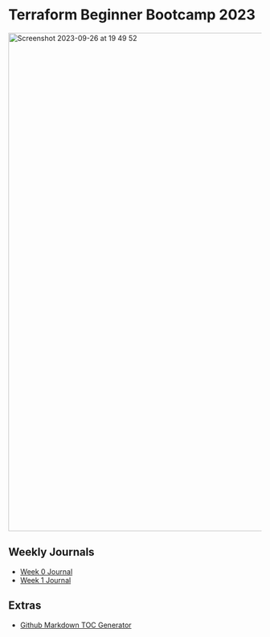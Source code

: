 # Terraform Beginner Bootcamp 2023

<img width="990" alt="Screenshot 2023-09-26 at 19 49 52" src="https://github.com/bajajsonia/terraform-beginner-bootcamp-2023/assets/86114000/5a4bc5b5-046c-430b-afc9-750d53c884d3">

## Weekly Journals
- [Week 0 Journal](journal/week0.md)
- [Week 1 Journal](journal/week1.md)

## Extras
- [Github Markdown TOC Generator](https://ecotrust-canada.github.io/markdown-toc/)
